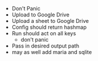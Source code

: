- Don't Panic
- Upload to Google Drive
- Upload a sheet to Google Drive
- Config should return hashmap
- Run should act on all keys
    - don't panic
- Pass in desired output path
- may as well add maria and sqlite
